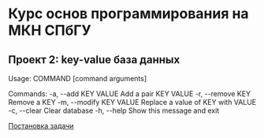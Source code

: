 # Курс основ программирования на МКН СПбГУ
## Проект 2: key-value база данных

Usage: COMMAND [command arguments]

Commands:
-a, --add KEY VALUE           Add a pair KEY VALUE 
-r, --remove KEY              Remove a KEY 
-m, --modify KEY VALUE        Replace a value of KEY with VALUE 
-c, --clear                   Clear database 
-h, --help                    Show this message and exit


[Постановка задачи](./TASK.md)